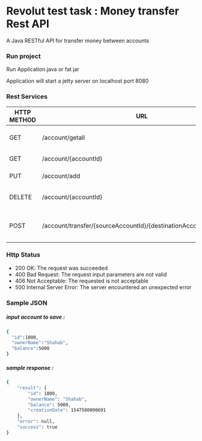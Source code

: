 # Revolut test task : Money transfer Rest API

A Java RESTful API for transfer money between accounts

### Run project
Run Application.java or fat jar

Application will start a jetty server on localhost port 8080 

### Rest Services

| HTTP METHOD | URL | DESCRIPTION |
| -----------| ------ | ------ |
| GET | /account/getall | get all available accounts | 
| GET | /account/{accountId} | get an account by id | 
| PUT | /account/add | create a new account | 
| DELETE | /account/{accountId} | remove account from accounts list | 
| POST | /account/transfer/{sourceAccountId}/{destinationAccountId}/{amount} | transfer money from source to destination | 

### Http Status
- 200 OK: The request was succeeded
- 400 Bad Request: The request input parameters are not valid
- 406 Not Acceptable: The requested is not acceptable
- 500 Internal Server Error: The server encountered an unexpected error 

### Sample JSON
##### input account to save : 
```sh
{
  "id":1000,
  "ownerName":"Shahab",
  "balance":5000
}
```
##### sample response : 

```sh
{
    "result": {
        "id": 1000,
        "ownerName": "Shahab",
        "balance": 5000,
        "creationDate": 1547580090691
    },
    "error": null,
    "success": true
}
```
